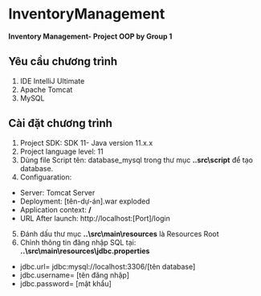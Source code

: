 # InventoryManagement
**Inventory Management- Project OOP by Group 1**

## Yêu cầu chương trình
1. IDE IntelliJ Ultimate
2. Apache Tomcat
3. MySQL

## Cài đặt chương trình
1. Project SDK: SDK 11- Java version 11.x.x
2. Project language level: 11
3. Dùng file Script tên: database_mysql trong thư mục **..src\script** để tạo database. 
4. Configuaration:
  - Server: Tomcat Server
  - Deployment: [tên-dự-án].war exploded
  - Application context: **/**
  - URL After launch: http://localhost:[Port]/login
5. Đánh dấu thư mục **..\src\main\resources** là Resources Root
6. Chỉnh thông tin đăng nhập SQL tại: **..\src\main\resources\jdbc.properties**
  - jdbc.url= jdbc:mysql://localhost:3306/[tên database]
  - jdbc.username= [tên đăng nhập]
  - jdbc.password= [mật khẩu]

